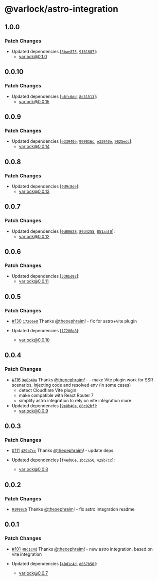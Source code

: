 # @varlock/astro-integration

## 1.0.0

### Patch Changes

- Updated dependencies [[`8bae875`](https://github.com/dmno-dev/varlock/commit/8bae875503c5f9a9d84bc772ad41be1fb3e4febd), [`9161687`](https://github.com/dmno-dev/varlock/commit/91616873a3101b83399de3311742bc79764b89a8)]:
  - varlock@0.1.0

## 0.0.10

### Patch Changes

- Updated dependencies [[`b6fc6dd`](https://github.com/dmno-dev/varlock/commit/b6fc6dd396b87b02c1e7e72d6fe84b493c29776f), [`8d31513`](https://github.com/dmno-dev/varlock/commit/8d315132de5d2b40f4c6423d10747cbc848d3392)]:
  - varlock@0.0.15

## 0.0.9

### Patch Changes

- Updated dependencies [[`e33940e`](https://github.com/dmno-dev/varlock/commit/e33940e96c1801c8c6428e461d5bd80448c9e0fd), [`999016c`](https://github.com/dmno-dev/varlock/commit/999016c0ec6bd83aa4ee3975d93a553beba4be3d), [`e33940e`](https://github.com/dmno-dev/varlock/commit/e33940e96c1801c8c6428e461d5bd80448c9e0fd), [`9025edc`](https://github.com/dmno-dev/varlock/commit/9025edcdc0e60d0ac587cbae7b5fc28fd7b7b5e6)]:
  - varlock@0.0.14

## 0.0.8

### Patch Changes

- Updated dependencies [[`9d9c8de`](https://github.com/dmno-dev/varlock/commit/9d9c8dee64f972026112c975181737df6634c05f)]:
  - varlock@0.0.13

## 0.0.7

### Patch Changes

- Updated dependencies [[`0d00628`](https://github.com/dmno-dev/varlock/commit/0d00628cf3ecc33211abc18f40636233a7141928), [`89d4255`](https://github.com/dmno-dev/varlock/commit/89d4255d7e32dffe660d486a18ca5ddb1b2ceb88), [`851aaf0`](https://github.com/dmno-dev/varlock/commit/851aaf0e4f575882e97079c8fdfe6c1a2dba5c08)]:
  - varlock@0.0.12

## 0.0.6

### Patch Changes

- Updated dependencies [[`330bd92`](https://github.com/dmno-dev/varlock/commit/330bd921bbbae0b64a7c98e321711d6e87c49843)]:
  - varlock@0.0.11

## 0.0.5

### Patch Changes

- [#130](https://github.com/dmno-dev/varlock/pull/130) [`17206e8`](https://github.com/dmno-dev/varlock/commit/17206e86e10ca178ce2e6115ecf1d42b4e8dce7e) Thanks [@theoephraim](https://github.com/theoephraim)! - fix for astro+vite plugin

- Updated dependencies [[`17206e8`](https://github.com/dmno-dev/varlock/commit/17206e86e10ca178ce2e6115ecf1d42b4e8dce7e)]:
  - varlock@0.0.10

## 0.0.4

### Patch Changes

- [#116](https://github.com/dmno-dev/varlock/pull/116) [`9e8b40a`](https://github.com/dmno-dev/varlock/commit/9e8b40a04360dc78c82d29da261f378a0d2d92f5) Thanks [@theoephraim](https://github.com/theoephraim)! - - make Vite plugin work for SSR scenarios, injecting code and resolved env (in some cases)
  - detect Cloudflare Vite plugin
  - make compatible with React Router 7
  - simplify astro integration to rely on vite integration more
- Updated dependencies [[`9e8b40a`](https://github.com/dmno-dev/varlock/commit/9e8b40a04360dc78c82d29da261f378a0d2d92f5), [`86c02bf`](https://github.com/dmno-dev/varlock/commit/86c02bf7f5283c487c576e884699f94863b4773e)]:
  - varlock@0.0.9

## 0.0.3

### Patch Changes

- [#111](https://github.com/dmno-dev/varlock/pull/111) [`429b7cc`](https://github.com/dmno-dev/varlock/commit/429b7ccf084f9d7630f31e0fcb9e5366c1c199a4) Thanks [@theoephraim](https://github.com/theoephraim)! - update deps

- Updated dependencies [[`f4ed06e`](https://github.com/dmno-dev/varlock/commit/f4ed06eb62c7aa0bc858e0e710e620bd330604fa), [`1bc2650`](https://github.com/dmno-dev/varlock/commit/1bc26508760c8dd4940393f40e94b00d9a2f2688), [`429b7cc`](https://github.com/dmno-dev/varlock/commit/429b7ccf084f9d7630f31e0fcb9e5366c1c199a4)]:
  - varlock@0.0.8

## 0.0.2

### Patch Changes

- [`91999c5`](https://github.com/dmno-dev/varlock/commit/91999c505ec24146f2357ff9640b8a43ba555141) Thanks [@theoephraim](https://github.com/theoephraim)! - fix astro integration readme

## 0.0.1

### Patch Changes

- [#101](https://github.com/dmno-dev/varlock/pull/101) [`48d1c4d`](https://github.com/dmno-dev/varlock/commit/48d1c4d76eb40e0b44321fc5ff7073daa4707702) Thanks [@theoephraim](https://github.com/theoephraim)! - new astro integration, based on vite integration

- Updated dependencies [[`48d1c4d`](https://github.com/dmno-dev/varlock/commit/48d1c4d76eb40e0b44321fc5ff7073daa4707702), [`d657b50`](https://github.com/dmno-dev/varlock/commit/d657b501013ce88ac65cb523ca8d61cb4f941a1f)]:
  - varlock@0.0.7
